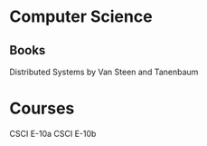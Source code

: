 # Computer Science
## Books
Distributed Systems by Van Steen and Tanenbaum

# Courses
CSCI E-10a
CSCI E-10b
